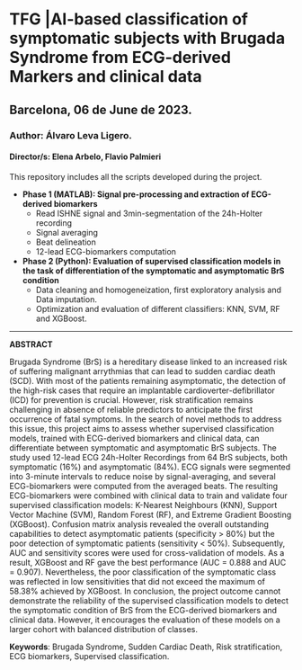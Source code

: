 # **TFG |AI-based classification of symptomatic subjects with Brugada Syndrome from ECG-derived Markers and clinical data**
## Barcelona, 06 de June de 2023.
### Author: Álvaro Leva Ligero. 
#### Director/s: Elena Arbelo, Flavio Palmieri

This repository includes all the scripts developed during the project. 
* **Phase 1 (MATLAB): Signal pre-processing and extraction of ECG-derived biomarkers**
  * Read ISHNE signal and 3min-segmentation of the 24h-Holter recording
  * Signal averaging
  * Beat delineation
  * 12-lead ECG-biomarkers computation
* **Phase 2 (Python): Evaluation of supervised classification models in the task of differentiation of the symptomatic and asymptomatic BrS condition** 
  * Data cleaning and homogeneization, first exploratory analysis and Data imputation.
  * Optimization and evaluation of different classifiers: KNN, SVM, RF and XGBoost. 

---
**ABSTRACT**

Brugada Syndrome (BrS) is a hereditary disease linked to an increased risk of suffering malignant arrythmias that can lead to sudden cardiac death (SCD). With most of the patients remaining asymptomatic, the detection of the high-risk cases that require an implantable cardioverter-defibrillator (ICD) for prevention is crucial. However, risk stratification remains challenging in absence of reliable predictors to anticipate the first occurrence of fatal symptoms. In the search of novel methods to address this issue, this project aims to assess whether supervised classification models, trained with ECG-derived biomarkers and clinical data, can differentiate between symptomatic and asymptomatic BrS subjects. The study used 12-lead ECG 24h-Holter Recordings from 64 BrS subjects, both symptomatic (16%) and asymptomatic (84%). ECG signals were segmented into 3-minute intervals to reduce noise by signal-averaging, and several ECG-biomarkers were computed from the averaged beats. The resulting ECG-biomarkers were combined with clinical data to train and validate four supervised classification models: K-Nearest Neighbours (KNN), Support Vector Machine (SVM), Random Forest (RF), and Extreme Gradient Boosting (XGBoost). Confusion matrix analysis revealed the overall outstanding capabilities to detect asymptomatic patients (specificity > 80%) but the poor detection of symptomatic patients (sensitivity < 50%). Subsequently, AUC and sensitivity scores were used for cross-validation of models. As a result, XGBoost and RF gave the best performance (AUC = 0.888 and AUC = 0.907). Nevertheless, the poor classification of the symptomatic class was reflected in low sensitivities that did not exceed the maximum of 58.38% achieved by XGBoost. In conclusion, the project outcome cannot demonstrate the reliability of the supervised classification models to detect the symptomatic condition of BrS from the ECG-derived biomarkers and clinical data. However, it encourages the evaluation of these models on a larger cohort with balanced distribution of classes. 

**Keywords**: Brugada Syndrome, Sudden Cardiac Death, Risk stratification, ECG biomarkers, Supervised classification. 



